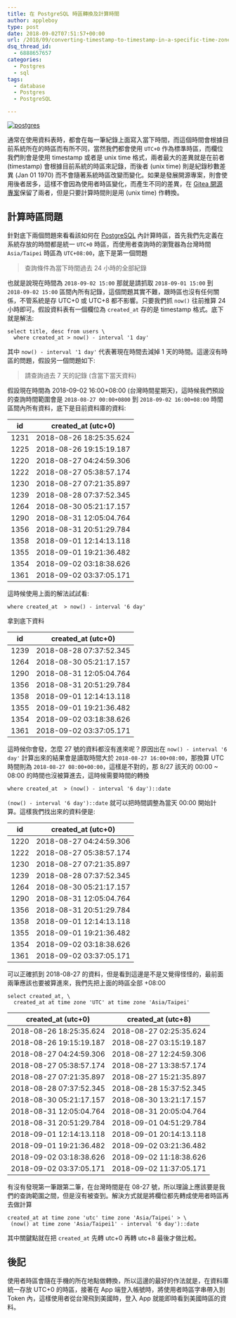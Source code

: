 ```yaml
---
title: 在 PostgreSQL 時區轉換及計算時間
author: appleboy
type: post
date: 2018-09-02T07:51:57+00:00
url: /2018/09/converting-timestamp-to-timestamp-in-a-specific-time-zone-in-postgres/
dsq_thread_id:
  - 6888657657
categories:
  - Postgres
  - sql
tags:
  - database
  - Postgres
  - PostgreSQL

---
```

[![postgres][1]][2]

通常在使用資料表時，都會在每一筆紀錄上面寫入當下時間，而這個時間會根據目前系統所在的時區而有所不同，當然我們都會使用 `UTC+0` 作為標準時區，而欄位我們則會是使用 timestamp 或者是 unix time 格式，兩者最大的差異就是在前者 (timestamp) 會根據目前系統的時區來記錄，而後者 (unix time) 則是紀錄秒數差異 (Jan 01 1970) 而不會隨著系統時區改變而變化。如果是發展開源專案，則會使用後者居多，這樣不會因為使用者時區變化，而產生不同的差異，在 [Gitea 開源專案][3]保留了兩者，但是只要計算時間則是用 (unix time) 作轉換。

<!--more-->

## 計算時區問題

針對底下兩個問題來看看該如何在 [PostgreSQL][4] 內計算時區，首先我們先定義在系統存放的時間都是統一 `UTC+0` 時區，而使用者查詢時的瀏覽器為台灣時間 `Asia/Taipei` 時區為 `UTC+08:00`，底下是第一個問題

> 查詢條件為當下時間過去 24 小時的全部紀錄

也就是說現在時間為 `2018-09-02 15:00` 那就是請抓取 `2018-09-01 15:00` 到 `2018-09-02 15:00` 區間內所有記錄，這個問題其實不難，跟時區也沒有任何關係，不管系統是存 UTC+0 或 UTC+8 都不影響。只要我們抓 `now()` 往前推算 24 小時即可。假設資料表有一個欄位為 `created_at` 存的是 timestamp 格式。底下就是解法:

<pre><code class="language-sql">select title, desc from users \
  where created_at > now() - interval '1 day'</code></pre>

其中 `now() - interval '1 day'` 代表著現在時間去減掉 1 天的時間。這邊沒有時區的問題，假設另一個問題如下:

> 請查詢過去 7 天的記錄 (含當下當天資料)

假設現在時間為 2018-09-02 16:00+08:00 (台灣時間星期天)，這時候我們預設的查詢時間範圍會是 `2018-08-27 00:00+0800` 到 `2018-09-02 16:00+08:00` 時間區間內所有資料，底下是目前資料庫的資料:

| id   | created_at (utc+0)      |
| ---- | ----------------------- |
| 1231 | 2018-08-26 18:25:35.624 |
| 1225 | 2018-08-26 19:15:19.187 |
| 1220 | 2018-08-27 04:24:59.306 |
| 1222 | 2018-08-27 05:38:57.174 |
| 1230 | 2018-08-27 07:21:35.897 |
| 1239 | 2018-08-28 07:37:52.345 |
| 1264 | 2018-08-30 05:21:17.157 |
| 1290 | 2018-08-31 12:05:04.764 |
| 1356 | 2018-08-31 20:51:29.784 |
| 1358 | 2018-09-01 12:14:13.118 |
| 1355 | 2018-09-01 19:21:36.482 |
| 1354 | 2018-09-02 03:18:38.626 |
| 1361 | 2018-09-02 03:37:05.171 |

這時候使用上面的解法試試看:

<pre><code class="language-sql">where created_at  > now() - interval '6 day'</code></pre>

拿到底下資料

| id   | created_at (utc+0)      |
| ---- | ----------------------- |
| 1239 | 2018-08-28 07:37:52.345 |
| 1264 | 2018-08-30 05:21:17.157 |
| 1290 | 2018-08-31 12:05:04.764 |
| 1356 | 2018-08-31 20:51:29.784 |
| 1358 | 2018-09-01 12:14:13.118 |
| 1355 | 2018-09-01 19:21:36.482 |
| 1354 | 2018-09-02 03:18:38.626 |
| 1361 | 2018-09-02 03:37:05.171 |

這時候你會發，怎麼 27 號的資料都沒有進來呢？原因出在 `now() - interval '6 day'` 計算出來的結果會是讀取時間大於 `2018-08-27 16:00+08:00`，那換算 UTC 時間則為 `2018-08-27 08:00+00:00`，這樣是不對的，那 8/27 該天的 00:00 ~ 08:00 的時間也沒被算進去，這時候需要時間的轉換

<pre><code class="language-sql">where created_at  > (now() - interval '6 day')::date</code></pre>

`(now() - interval '6 day')::date` 就可以把時間調整為當天 00:00 開始計算。這樣我們找出來的資料便是:

| id   | created_at (utc+0)      |
| ---- | ----------------------- |
| 1220 | 2018-08-27 04:24:59.306 |
| 1222 | 2018-08-27 05:38:57.174 |
| 1230 | 2018-08-27 07:21:35.897 |
| 1239 | 2018-08-28 07:37:52.345 |
| 1264 | 2018-08-30 05:21:17.157 |
| 1290 | 2018-08-31 12:05:04.764 |
| 1356 | 2018-08-31 20:51:29.784 |
| 1358 | 2018-09-01 12:14:13.118 |
| 1355 | 2018-09-01 19:21:36.482 |
| 1354 | 2018-09-02 03:18:38.626 |
| 1361 | 2018-09-02 03:37:05.171 |

可以正確抓到 2018-08-27 的資料，但是看到這邊是不是又覺得怪怪的，最前面兩筆應該也要被算進來，我們先把上面的時區全部 +08:00

<pre><code class="language-sql">select created_at, \
  created_at at time zone 'UTC' at time zone 'Asia/Taipei'</code></pre>

| created_at (utc+0)      | created_at (utc+8)      |
| ----------------------- | ----------------------- |
| 2018-08-26 18:25:35.624 | 2018-08-27 02:25:35.624 |
| 2018-08-26 19:15:19.187 | 2018-08-27 03:15:19.187 |
| 2018-08-27 04:24:59.306 | 2018-08-27 12:24:59.306 |
| 2018-08-27 05:38:57.174 | 2018-08-27 13:38:57.174 |
| 2018-08-27 07:21:35.897 | 2018-08-27 15:21:35.897 |
| 2018-08-28 07:37:52.345 | 2018-08-28 15:37:52.345 |
| 2018-08-30 05:21:17.157 | 2018-08-30 13:21:17.157 |
| 2018-08-31 12:05:04.764 | 2018-08-31 20:05:04.764 |
| 2018-08-31 20:51:29.784 | 2018-09-01 04:51:29.784 |
| 2018-09-01 12:14:13.118 | 2018-09-01 20:14:13.118 |
| 2018-09-01 19:21:36.482 | 2018-09-02 03:21:36.482 |
| 2018-09-02 03:18:38.626 | 2018-09-02 11:18:38.626 |
| 2018-09-02 03:37:05.171 | 2018-09-02 11:37:05.171 |

有沒有發現第一筆跟第二筆，在台灣時間是在 08-27 號，所以理論上應該要是我們的查詢範圍之間，但是沒有被查到。解決方式就是將欄位都先轉成使用者時區再去做計算

<pre><code class="language-sql">created_at at time zone 'utc' time zone 'Asia/Taipei' > \
 (now() at time zone 'Asia/Taipei1' - interval '6 day')::date</code></pre>

其中關鍵點就在把 `created_at` 先轉 utc+0 再轉 utc+8 最後才做比較。

## 後記

使用者時區會隨在手機的所在地點做轉換，所以這邊的最好的作法就是，在資料庫統一存放 UTC+0 的時區，接著在 App 端登入帳號時，將使用者時區字串帶入到 Token 內，這樣使用者從台灣飛到美國時，登入 App 就能即時看到美國時區的資料。

 [1]: https://lh3.googleusercontent.com/vbqq3rLa3xH1e2c1snKm4u0hhkm4mYaT7IRpVBQC22AYa_9xbzuCois2EXQT7-RvZNofhz2TJpz0-Wlfrs870jAn3fyfove-6uF_I8cSe89jI-zmq8BQ2XQS1_hRZJN5587iNVG6pvY=w400 "postgres"
 [2]: https://lh3.googleusercontent.com/vbqq3rLa3xH1e2c1snKm4u0hhkm4mYaT7IRpVBQC22AYa_9xbzuCois2EXQT7-RvZNofhz2TJpz0-Wlfrs870jAn3fyfove-6uF_I8cSe89jI-zmq8BQ2XQS1_hRZJN5587iNVG6pvY=w1920-h1080 "postgres"
 [3]: https://gitea.io
 [4]: https://www.postgresql.org/